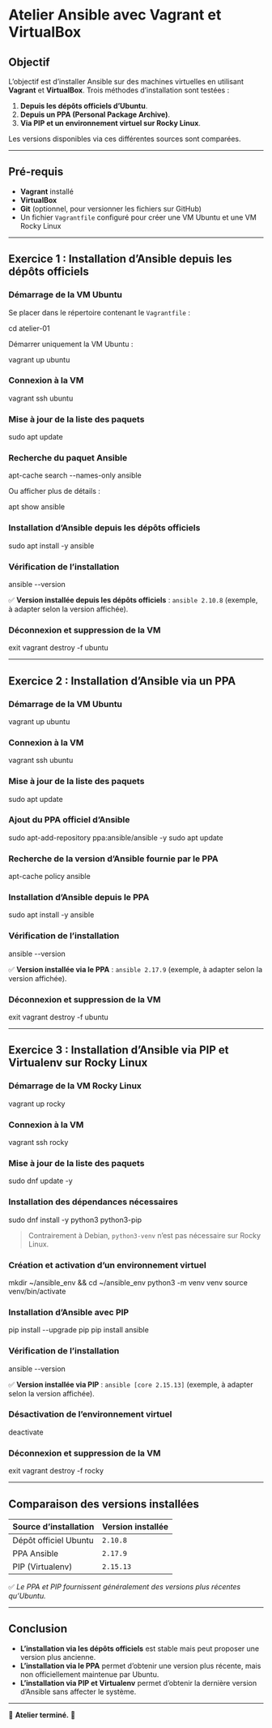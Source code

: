# **Atelier Ansible avec Vagrant et VirtualBox**

## **Objectif**
L’objectif est d’installer Ansible sur des machines virtuelles en utilisant **Vagrant** et **VirtualBox**. Trois méthodes d’installation sont testées :

1. **Depuis les dépôts officiels d’Ubuntu**.
2. **Depuis un PPA (Personal Package Archive)**.
3. **Via PIP et un environnement virtuel sur Rocky Linux**.

Les versions disponibles via ces différentes sources sont comparées.

---

## **Pré-requis**

- **Vagrant** installé
- **VirtualBox**
- **Git** (optionnel, pour versionner les fichiers sur GitHub)
- Un fichier `Vagrantfile` configuré pour créer une VM Ubuntu et une VM Rocky Linux

---

## **Exercice 1 : Installation d’Ansible depuis les dépôts officiels**

### **Démarrage de la VM Ubuntu**

Se placer dans le répertoire contenant le `Vagrantfile` :

cd atelier-01


Démarrer uniquement la VM Ubuntu :

vagrant up ubuntu


### **Connexion à la VM**

vagrant ssh ubuntu


### **Mise à jour de la liste des paquets**

sudo apt update


### **Recherche du paquet Ansible**

apt-cache search --names-only ansible

Ou afficher plus de détails :

apt show ansible


### **Installation d’Ansible depuis les dépôts officiels**

sudo apt install -y ansible


### **Vérification de l’installation**

ansible --version

✅ **Version installée depuis les dépôts officiels** : `ansible 2.10.8` (exemple, à adapter selon la version affichée).

### **Déconnexion et suppression de la VM**

exit
vagrant destroy -f ubuntu


---

## **Exercice 2 : Installation d’Ansible via un PPA**

### **Démarrage de la VM Ubuntu**

vagrant up ubuntu


### **Connexion à la VM**

vagrant ssh ubuntu


### **Mise à jour de la liste des paquets**

sudo apt update


### **Ajout du PPA officiel d’Ansible**

sudo apt-add-repository ppa:ansible/ansible -y
sudo apt update


### **Recherche de la version d’Ansible fournie par le PPA**

apt-cache policy ansible


### **Installation d’Ansible depuis le PPA**

sudo apt install -y ansible


### **Vérification de l’installation**

ansible --version

✅ **Version installée via le PPA** : `ansible 2.17.9` (exemple, à adapter selon la version affichée).

### **Déconnexion et suppression de la VM**

exit
vagrant destroy -f ubuntu


---

## **Exercice 3 : Installation d’Ansible via PIP et Virtualenv sur Rocky Linux**

### **Démarrage de la VM Rocky Linux**

vagrant up rocky


### **Connexion à la VM**

vagrant ssh rocky


### **Mise à jour de la liste des paquets**

sudo dnf update -y


### **Installation des dépendances nécessaires**

sudo dnf install -y python3 python3-pip


> Contrairement à Debian, `python3-venv` n’est pas nécessaire sur Rocky Linux.

### **Création et activation d’un environnement virtuel**

mkdir ~/ansible_env && cd ~/ansible_env
python3 -m venv venv
source venv/bin/activate


### **Installation d’Ansible avec PIP**

pip install --upgrade pip
pip install ansible


### **Vérification de l’installation**

ansible --version

✅ **Version installée via PIP** : `ansible [core 2.15.13]` (exemple, à adapter selon la version affichée).

### **Désactivation de l’environnement virtuel**

deactivate


### **Déconnexion et suppression de la VM**

exit
vagrant destroy -f rocky


---

## **Comparaison des versions installées**

| Source d’installation | Version installée |
|-----------------------|------------------|
| Dépôt officiel Ubuntu | `2.10.8` |
| PPA Ansible          | `2.17.9` |
| PIP (Virtualenv)     | `2.15.13` |

✅ *Le PPA et PIP fournissent généralement des versions plus récentes qu’Ubuntu.*

---

## **Conclusion**
- **L’installation via les dépôts officiels** est stable mais peut proposer une version plus ancienne.
- **L’installation via le PPA** permet d’obtenir une version plus récente, mais non officiellement maintenue par Ubuntu.
- **L’installation via PIP et Virtualenv** permet d’obtenir la dernière version d’Ansible sans affecter le système.

---

🚀 **Atelier terminé.** 🎯

